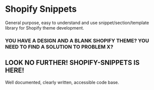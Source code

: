 # Shopify Snippets
General purpose, easy to understand and use snippet/section/template library for Shopify theme development.

### YOU HAVE A DESIGN AND A BLANK SHOPIFY THEME? YOU NEED TO FIND A SOLUTION TO PROBLEM X?
## LOOK NO FURTHER! SHOPIFY-SNIPPETS IS HERE!

Well documented, clearly written, accessible code base.
